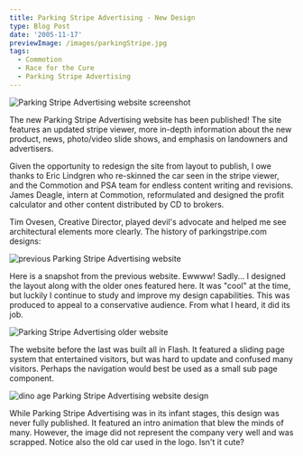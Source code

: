 ```yaml
---
title: Parking Stripe Advertising - New Design
type: Blog Post
date: '2005-11-17'
previewImage: /images/parkingStripe.jpg
tags:
  - Commotion
  - Race for the Cure
  - Parking Stripe Advertising
---
```

![Parking Stripe Advertising website screenshot](/images/20051116-snapshot.jpg)

The new Parking Stripe Advertising website has been published! The site features an updated stripe viewer, more in-depth information about the new product, news, photo/video slide shows, and emphasis on landowners and advertisers.

Given the opportunity to redesign the site from layout to publish, I owe thanks to Eric Lindgren who re-skinned the car seen in the stripe viewer, and the Commotion and PSA team for endless content writing and revisions. James Deagle, intern at Commotion, reformulated and designed the profit calculator and other content distributed by CD to brokers.

Tim Ovesen, Creative Director, played devil's advocate and helped me see architectural elements more clearly. The history of parkingstripe.com designs:

![previous Parking Stripe Advertising website](/images/20051117-oldPSA.jpg)

Here is a snapshot from the previous website. Ewwww! Sadly... I designed the layout along with the older ones featured here. It was "cool" at the time, but luckily I continue to study and improve my design capabilities. This was produced to appeal to a conservative audience. From what I heard, it did its job.

![Parking Stripe Advertising older website](/images/20051117-PSAold2.jpg)

The website before the last was built all in Flash. It featured a sliding page system that entertained visitors, but was hard to update and confused many visitors. Perhaps the navigation would best be used as a small sub page component.

![dino age Parking Stripe Advertising website design](/images/20051117-PSAold3.jpg)

While Parking Stripe Advertising was in its infant stages, this design was never fully published. It featured an intro animation that blew the minds of many. However, the image did not represent the company very well and was scrapped. Notice also the old car used in the logo. Isn't it cute?
